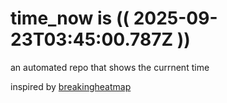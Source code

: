 # time_now is (( 2025-09-23T03:45:00.787Z ))

an automated repo that shows the currnent time

inspired by [breakingheatmap](https://github.com/breakingheatmap/breakingheatmap)